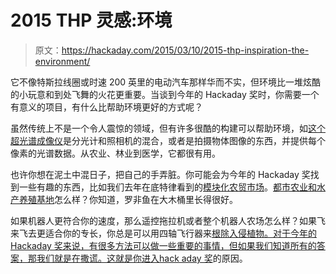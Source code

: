 # 2015 THP 灵感:环境

> 原文：<https://hackaday.com/2015/03/10/2015-thp-inspiration-the-environment/>

它不像特斯拉线圈或时速 200 英里的电动汽车那样华而不实，但环境比一堆炫酷的小玩意和到处飞舞的火花更重要。当谈到今年的 Hackaday 奖时，你需要一个有意义的项目，有什么比帮助环境更好的方式呢？

虽然传统上不是一个令人震惊的领域，但有许多很酷的构建可以帮助环境，如[这个超光谱成像仪](http://hackaday.com/2014/05/18/hyperspectral-imaging-with-a-dslr/)是分光计和照相机的混合，或者是拍摄物体图像的东西，并提供每个像素的光谱数据。从农业、林业到医学，它都很有用。

也许你想在泥土中混日子，把自己的手弄脏。你可能会为今年的 Hackaday 奖找到一些有趣的东西，比如我们去年在底特律看到的[模块化农贸市场](http://hackaday.com/2014/07/23/red-bull-creation-winners-maker-twins/)。[都市农业和水产养殖基地](http://hackaday.com/2012/06/27/urban-farming-uses-aquaponics-to-make-farmland-where-there-is-none/)怎么样？你知道，罗非鱼在大木桶里长得很好。

如果机器人更符合你的速度，那么遥控拖拉机或者整个机器人农场怎么样？如果飞来飞去更适合你的专长，你总是可以用四轴飞行器来[根除入侵植物。对于今年的 Hackaday 奖来说，有很多方法可以做一些重要的事情，但如果我们知道所有的答案，那我们就是在撒谎。这就是你进入](http://hackaday.com/2012/08/21/eradicating-invasive-species-with-quadcopters/)[hack aday 奖](http://hackaday.io/prize)的原因。